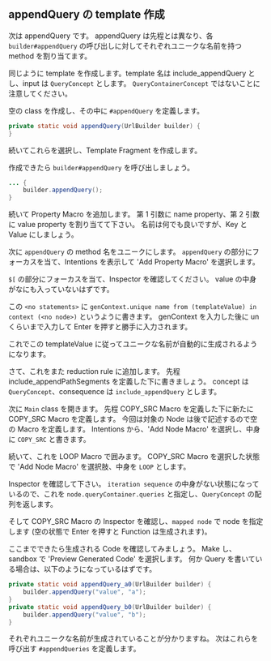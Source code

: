 ## appendQuery の template 作成

次は appendQuery です。
appendQuery は先程とは異なり、各 `builder#appendQuery` の呼び出しに対してそれぞれユニークな名前を持つ method を割り当てます。

同じように template を作成します。template 名は include_appendQuery とし、input は `QueryConcept` とします。
`QueryContainerConcept` ではないことに注意してください。

空の class を作成し、その中に `#appendQuery` を定義します。

```java
private static void appendQuery(UrlBuilder builder) {
}
```

続いてこれらを選択し、Template Fragment を作成します。

作成できたら `builder#appendQuery` を呼び出しましょう。

```java
... {
    builder.appendQuery();
}
```

続いて Property Macro を追加します。
第 1 引数に name property、第 2 引数に value property を割り当てて下さい。
名前は何でも良いですが、Key と Value にしましょう。

次に `appendQuery` の method 名をユニークにします。
`appendQuery` の部分にフォーカスを当て、Intentions を表示して 'Add Property Macro' を選択します。

`$[` の部分にフォーカスを当て、Inspector を確認してください。
value の中身がなにも入っていないはずです。

この `<no statements>` に `genContext.unique name from (templateValue) in context (<no node>)` というように書きます。
genContext を入力した後に un くらいまで入力して Enter を押すと勝手に入力されます。

これでこの templateValue に従ってユニークな名前が自動的に生成されるようになります。

さて、これをまた reduction rule に追加します。
先程 include_appendPathSegments を定義した下に書きましょう。
concept は `QueryConcept`、consequence は `include_appendQuery` とします。

次に `Main` class を開きます。
先程 COPY_SRC Macro を定義した下に新たに COPY_SRC Macro を定義します。
今回は対象の Node は後で記述するので空の Macro を定義します。
Intentions から、'Add Node Macro' を選択し、中身に `COPY_SRC` と書きます。

続いて、これを LOOP Macro で囲みます。
COPY_SRC Macro を選択した状態で 'Add Node Macro' を選択肢、中身を `LOOP` とします。

Inspector を確認して下さい。
`iteration sequence` の中身がない状態になっているので、これを `node.queryContainer.queries` と指定し、`QueryConcept` の配列を返します。

そして COPY_SRC Macro の Inspector を確認し、`mapped node` で node を指定します (空の状態で Enter を押すと Function は生成されます)。

ここまでできたら生成される Code を確認してみましょう。
Make し、sandbox で 'Preview Generated Code' を選択します。
何か Query を書いている場合は、以下のようになっているはずです。

```java
private static void appendQuery_a0(UrlBuilder builder) {
    builder.appendQuery("value", "a");
}
private static void appendQuery_b0(UrlBuilder builder) {
    builder.appendQuery("value", "b");
}
```

それぞれユニークな名前が生成されていることが分かりますね。
次はこれらを呼び出す `#appendQueries` を定義します。

